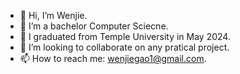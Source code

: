 - 👋 Hi, I’m Wenjie.
- 👀 I’m a bachelor Computer Sciecne.
- 🌱 I graduated from Temple University in May 2024.
- 💞️ I’m looking to collaborate on any pratical project.
- 📫 How to reach me: wenjiegao1@gmail.com.

<!---
smolGao/smolGao is a ✨ special ✨ repository because its `README.md` (this file) appears on your GitHub profile.
You can click the Preview link to take a look at your changes.
--->
